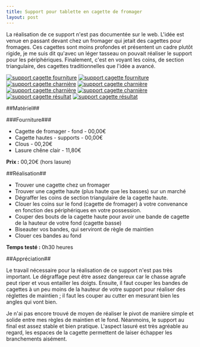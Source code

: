 ```yaml
---
title: Support pour tablette en cagette de fromager
layout: post
---
```


La réalisation de ce support n'est pas documentée sur le web. L'idée est venue en passant devant chez un fromager qui jetait des cagettes pour fromages.
Ces cagettes sont moins profondes et présentent un cadre plutôt rigide, je me suis dit qu'avec un léger tasseau on pouvait réaliser le support pour les périphériques.
Finalement, c'est en voyant les coins, de section triangulaire, des cagettes traditionnelles que l'idée a avancé.  

[![support cagette fourniture](/images/post-support-multitablettes-cagette-1.jpg)](/images/post-support-multitablettes-cagette-1.jpg)
[![support cagette fourniture](/images/post-support-multitablettes-cagette-2.jpg)](/images/post-support-multitablettes-cagette-2.jpg)
[![support cagette charnière](/images/post-support-multitablettes-cagette-4.jpg)](/images/post-support-multitablettes-cagette-4.jpg)
[![support cagette charnière](/images/post-support-multitablettes-cagette-5.jpg)](/images/post-support-multitablettes-cagette-5.jpg)
[![support cagette charnière](/images/post-support-multitablettes-cagette-6.jpg)](/images/post-support-multitablettes-cagette-6.jpg)
[![support cagette charnière](/images/post-support-multitablettes-cagette-8.jpg)](/images/post-support-multitablettes-cagette-8.jpg)
[![support cagette résultat](/images/post-support-multitablettes-cagette-3.jpg)](/images/post-support-multitablettes-cagette-3.jpg)
[![support cagette résultat](/images/post-support-multitablettes-cagette-final.jpg)](/images/post-support-multitablettes-cagette-final.jpg)

##Matériel##

###Fourniture###

 * Cagette de fromager 					- fond			  - 00,00€	
 * Cagette hautes					 			- supports		- 00,00€	
 * Clous																			- 00,20€
 * Lasure chêne clair 							  		  	- 11,80€

 **Prix :** 00,20€ (hors lasure) 

##Réalisation##

 * Trouver une cagette chez un fromager
 * Trouver une cagette haute (plus haute que les basses) sur un marché
 * Dégraffer les coins de section triangulaire de la cagette haute.
 * Clouer les coins sur le fond (cagette de fromager) à votre convenance en fonction des périphériques en votre possession.
 * Couper des bouts de la cagette haute pour avoir une bande de cagette de la hauteur de votre fond (cagette basse)
 * Biseauter vos bandes, qui serviront de règle de maintien
 * Clouer ces bandes au fond 

 **Temps testé :** 0h30 heures 

##Appréciation##

Le travail nécessaire pour la réalisation de ce support n'est pas très important. Le dégraffage peut être assez dangereux car le chasse agrafe peut riper et vous entailler les doigts. Ensuite, il faut couper les bandes de cagettes à un peu moins de la hauteur de votre support pour réaliser des réglettes de maintien ; il faut les couper au cutter en mesurant bien les angles qui vont bien.

Je n'ai pas encore trouvé de moyen de réaliser le pivot de manière simple et solide entre mes règles de maintien et le fond. Néanmoins, le support au final est assez stable et bien pratique.
L'aspect lasuré est très agréable au regard, les espaces de la cagette permettent de laiser échapper les branchements aisément.   


